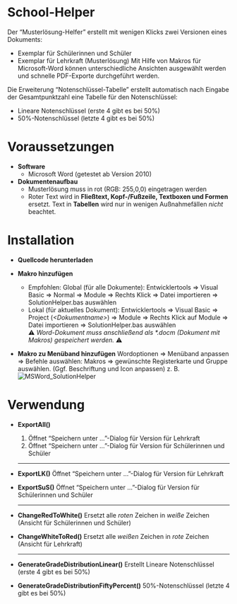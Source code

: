 # School-Helper
Der “Musterlösung-Helfer” erstellt mit wenigen Klicks zwei Versionen eines Dokuments:
- Exemplar für Schülerinnen und Schüler
- Exemplar für Lehrkraft (Musterlösung)
Mit Hilfe von Makros für Microsoft-Word können unterschiedliche Ansichten ausgewählt werden und schnelle PDF-Exporte durchgeführt werden.

Die Erweiterung “Notenschlüssel-Tabelle” erstellt automatisch nach Eingabe der Gesamtpunktzahl eine Tabelle für den Notenschlüssel:
- Lineare Notenschlüssel (erste 4 gibt es bei 50%)
- 50%-Notenschlüssel (letzte 4 gibt es bei 50%)

# Voraussetzungen
- **Software**
    - Microsoft Word (getestet ab Version 2010)
- **Dokumentenaufbau**
    - Musterlösung muss in rot (RGB: 255,0,0) eingetragen werden
    - Roter Text wird in **Fließtext, Kopf-/Fußzeile, Textboxen und Formen** ersetzt. Text in **Tabellen** wird nur in wenigen Außnahmefällen *nicht* beachtet.


# Installation
- **Quellcode herunterladen**    
- **Makro hinzufügen**
    - Empfohlen: Global (für alle Dokumente): Entwicklertools ⇒ Visual Basic ⇒ Normal ⇒ Module ⇒ Rechts Klick ⇒ Datei importieren ⇒ SolutionHelper.bas auswählen
    - Lokal (für aktuelles Dokument): Entwicklertools ⇒ Visual Basic ⇒ Project (*\<Dokumentname\>*) ⇒ Module ⇒ Rechts Klick auf Module ⇒ Datei importieren ⇒ SolutionHelper.bas auswählen  
      ⚠️ *Word-Dokument muss anschließend als \*.docm (Dokument mit Makros) gespeichert werden.* ⚠️        
      
- **Makro zu Menüband hinzufügen**
    Wordoptionen ⇒ Menüband anpassen ⇒ Befehle auswählen: Makros ⇒ gewünschte Registerkarte und Gruppe auswählen.
    (Ggf. Beschriftung und Icon anpassen) z. B.  
    ![MSWord_SolutionHelper](https://github.com/mexterng/MSWord_Solution-Helper/assets/16732689/03f501ba-6120-41e6-a107-2549e2d8157e)

    

# Verwendung
- **ExportAll()**
    1. Öffnet “Speichern unter …”-Dialog für Version für Lehrkraft
    2. Öffnet “Speichern unter …”-Dialog für Version für Schülerinnen und Schüler
    
  ---
  
- **ExportLK()**
    Öffnet “Speichern unter …”-Dialog für Version für Lehrkraft
- **ExportSuS()**
    Öffnet “Speichern unter …”-Dialog für Version für Schülerinnen und Schüler
  
  ---
  
- **ChangeRedToWhite()**
    Ersetzt alle *roten* Zeichen in *weiße* Zeichen (Ansicht für Schülerinnen und Schüler)
- **ChangeWhiteToRed()**
    Ersetzt alle *weißen* Zeichen in *rote* Zeichen (Ansicht für Lehrkraft)

    ---
  
- **GenerateGradeDistributionLinear()**
    Erstellt Lineare Notenschlüssel (erste 4 gibt es bei 50%) 
- **GenerateGradeDistributionFiftyPercent()**
    50%-Notenschlüssel (letzte 4 gibt es bei 50%)
  

